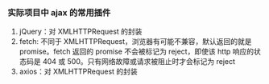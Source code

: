 ### 实际项目中 ajax 的常用插件

1. jQuery：对 XMLHTTPRequest 的封装
2. fetch: 不同于 XMLHTTPRequest，浏览器有可能不兼容，默认返回的就是 promise。fetch 返回的 promise 不会被标记为 reject，即使该 http 响应的状态码是 404 或 500。只有网络故障或请求被阻止时才会标记为 reject
3. axios：对 XMLHTTPRequest 的封装
